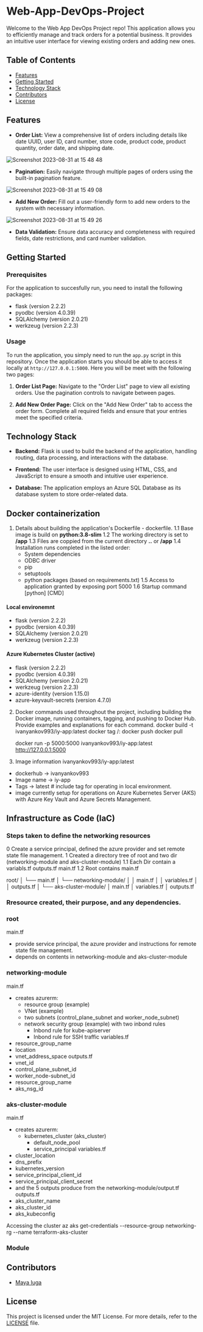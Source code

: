 # Web-App-DevOps-Project

Welcome to the Web App DevOps Project repo! This application allows you to efficiently manage and track orders for a potential business. It provides an intuitive user interface for viewing existing orders and adding new ones.

## Table of Contents

- [Features](#features)
- [Getting Started](#getting-started)
- [Technology Stack](#technology-stack)
- [Contributors](#contributors)
- [License](#license)

## Features

- **Order List:** View a comprehensive list of orders including details like date UUID, user ID, card number, store code, product code, product quantity, order date, and shipping date.
  
![Screenshot 2023-08-31 at 15 48 48](https://github.com/maya-a-iuga/Web-App-DevOps-Project/assets/104773240/3a3bae88-9224-4755-bf62-567beb7bf692)

- **Pagination:** Easily navigate through multiple pages of orders using the built-in pagination feature.
  
![Screenshot 2023-08-31 at 15 49 08](https://github.com/maya-a-iuga/Web-App-DevOps-Project/assets/104773240/d92a045d-b568-4695-b2b9-986874b4ed5a)

- **Add New Order:** Fill out a user-friendly form to add new orders to the system with necessary information.
  
![Screenshot 2023-08-31 at 15 49 26](https://github.com/maya-a-iuga/Web-App-DevOps-Project/assets/104773240/83236d79-6212-4fc3-afa3-3cee88354b1a)

- **Data Validation:** Ensure data accuracy and completeness with required fields, date restrictions, and card number validation.

## Getting Started

### Prerequisites

For the application to succesfully run, you need to install the following packages:

- flask (version 2.2.2)
- pyodbc (version 4.0.39)
- SQLAlchemy (version 2.0.21)
- werkzeug (version 2.2.3)

### Usage

To run the application, you simply need to run the `app.py` script in this repository. Once the application starts you should be able to access it locally at `http://127.0.0.1:5000`. Here you will be meet with the following two pages:

1. **Order List Page:** Navigate to the "Order List" page to view all existing orders. Use the pagination controls to navigate between pages.

2. **Add New Order Page:** Click on the "Add New Order" tab to access the order form. Complete all required fields and ensure that your entries meet the specified criteria.

## Technology Stack

- **Backend:** Flask is used to build the backend of the application, handling routing, data processing, and interactions with the database.

- **Frontend:** The user interface is designed using HTML, CSS, and JavaScript to ensure a smooth and intuitive user experience.

- **Database:** The application employs an Azure SQL Database as its database system to store order-related data.

## Docker containerization

1. Details about building the application's Dockerfile - dockerfile.
  1.1 Base image is build on **python:3.8-slim**
  1.2 The working directory is set to **/app**
  1.3 Files are coppied from the current directory **..** or **/app**
  1.4 Installation runs completed in the listed order:
   - System dependencies
   - ODBC driver
   - pip
   - setuptools
   - python packages (based on requirements.txt)
  1.5 Access to application granted by exposing port 5000
  1.6 Startup command [python] [CMD]
#### Local environemnt
- flask (version 2.2.2)
- pyodbc (version 4.0.39)
- SQLAlchemy (version 2.0.21)
- werkzeug (version 2.2.3)

#### Azure Kubernetes Cluster (active)
- flask (version 2.2.2)
- pyodbc (version 4.0.39)
- SQLAlchemy (version 2.0.21)
- werkzeug (version 2.2.3)
- azure-identity (version 1.15.0)
- azure-keyvault-secrets (version 4.7.0) 

2. Docker commands used throughout the project, including building the Docker image, running containers, tagging, and pushing to Docker Hub. Provide examples and explanations for each command.
   docker build -t ivanyankov993/iy-app:latest
   docker tag <name of the image> <docker-hub-username>/<image-name>:<tag>
   docker push
   docker pull
   
   docker run -p 5000:5000 ivanyankov993/iy-app:latest
   http://127.0.0.1:5000

3. Image information
ivanyankov993/iy-app:latest
- dockerhub    -> ivanyankov993
- Image name   -> iy-app
- Tags         -> latest # include tag for operating in local environment.
- image currently setup for operations on Azure Kubernetes Server (AKS) with Azure Key Vault and Azure Secrets Management.

## Infrastructure as Code (IaC)
### Steps taken to define the networking resources

0   Create a service principal, defined the azure provider and set remote state file management.
1   Created a directory tree of root and two dir (networking-module and aks-cluster-module)
1.1 Each Dir contain a variabls.tf outputs.tf main.tf 
1.2 Root contains main.tf

root/
│
└── main.tf
│
└── networking-module/
│   │   main.tf
│   │   variables.tf
│   │   outputs.tf
│
└── aks-cluster-module/
    │   main.tf
    │   variables.tf
    │   outputs.tf

### Rresource created, their purpose, and any dependencies. 
### root
main.tf 
  - provide service principal, the azure provider and instructions for remote state file management. 
  - depends on contents in networking-module and aks-cluster-module
### networking-module
main.tf
  - creates azurerm: 
      - resource group (example)
      - VNet (example)
      - two subnets (control_plane_subnet and worker_node_subnet)
      - network security group (example) with two inbond rules
          - Inbond rule for kube-apiserver
          - Inbond rule for SSH traffic
variables.tf
  - resource_group_name
  - location
  - vnet_address_space
outputs.tf
  - vnet_id
  - control_plane_subnet_id
  - worker_node-subnet_id
  - resource_group_name
  - aks_nsg_id

### aks-cluster-module
main.tf
  - creates azurerm: 
      - kubernetes_cluster (aks_cluster)
        - default_node_pool
        - service_principal
variables.tf
  - cluster_location
  - dns_prefix
  - kubernetes_version
  - service_principal_client_id
  - service_principal_client_secret
  - and the 5 outputs produce from the networking-module/output.tf 
outputs.tf
  - aks_cluster_name
  - aks_cluster_id
  - aks_kubeconfig

Accessing the cluster
az aks get-credentials --resource-group networking-rg --name terraform-aks-cluster

### Module

## Contributors 

- [Maya Iuga]([https://github.com/yourusername](https://github.com/maya-a-iuga))

## License

This project is licensed under the MIT License. For more details, refer to the [LICENSE](LICENSE) file.
